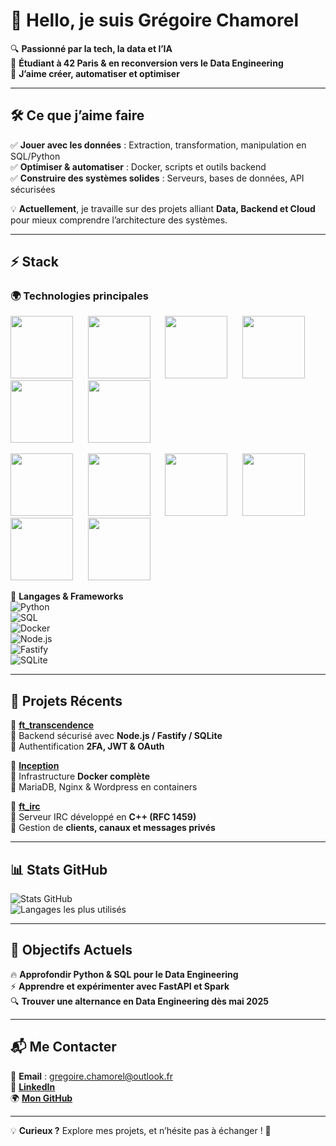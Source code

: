 # 👋 Hello, je suis Grégoire Chamorel  

🔍 **Passionné par la tech, la data et l’IA**  
🎯 **Étudiant à 42 Paris & en reconversion vers le Data Engineering**  
🚀 **J’aime créer, automatiser et optimiser**  

---  

## 🛠 Ce que j’aime faire  

✅ **Jouer avec les données** : Extraction, transformation, manipulation en SQL/Python  
✅ **Optimiser & automatiser** : Docker, scripts et outils backend  
✅ **Construire des systèmes solides** : Serveurs, bases de données, API sécurisées  

💡 **Actuellement**, je travaille sur des projets alliant **Data, Backend et Cloud** pour mieux comprendre l’architecture des systèmes.  

---  

## ⚡ Stack  

### 🌍 Technologies principales  
<p>
  <img src="https://github.com/user-attachments/assets/db46f740-a682-4a41-83ae-41e797ae31a8" width="100"/> &nbsp;&nbsp;&nbsp;&nbsp;
  <img src="https://github.com/user-attachments/assets/3f44dfa4-d325-4c26-a308-972ab27f9cdd" width="100"/> &nbsp;&nbsp;&nbsp;&nbsp;
  <img src="https://github.com/user-attachments/assets/bf0bb7a1-c7c0-46d6-aba6-23c92239994e" width="100"/> &nbsp;&nbsp;&nbsp;&nbsp;
  <img src="https://github.com/user-attachments/assets/4f2fad10-d7c2-452a-9ef5-0da87d9bc203" width="100"/> &nbsp;&nbsp;&nbsp;&nbsp;
  <img src="https://github.com/user-attachments/assets/25e5da21-aed7-40ad-a6fa-91643e34991e" width="100"/> &nbsp;&nbsp;&nbsp;&nbsp;
  <img src="https://github.com/user-attachments/assets/5fee33e6-a882-450f-b719-7bca14c1b0c3" width="100"/>
</p>

</p>
  <img src="https://github.com/user-attachments/assets/d14b3b0c-7539-4db4-9211-8b9ade75bead" width="100"/> &nbsp;&nbsp;&nbsp;&nbsp;
  <img src="https://github.com/user-attachments/assets/f3219eac-412b-4060-ab41-0276b64cc5eb" width="100"/> &nbsp;&nbsp;&nbsp;&nbsp;
  <img src="https://github.com/user-attachments/assets/42a6cddb-0673-4e1c-881e-43014de40203" width="100"/> &nbsp;&nbsp;&nbsp;&nbsp; 
  <img src="https://github.com/user-attachments/assets/69615b2a-1f4e-4466-af10-2ed2094db69a" width="100"/> &nbsp;&nbsp;&nbsp;&nbsp;
  <img src="https://github.com/user-attachments/assets/2389352b-fd95-4d35-a948-0d97c68b5d6b" width="100"/> &nbsp;&nbsp;&nbsp;&nbsp;
  <img src="https://github.com/user-attachments/assets/d7810e35-5d96-4a7b-ac75-33efeff63f9e" width="100"/>
</p>


📌 **Langages & Frameworks**  
![Python](https://img.shields.io/badge/-Python-3776AB?style=flat&logo=python&logoColor=white)  
![SQL](https://img.shields.io/badge/-SQL-4479A1?style=flat&logo=postgresql&logoColor=white)  
![Docker](https://img.shields.io/badge/-Docker-2496ED?style=flat&logo=docker&logoColor=white)  
![Node.js](https://img.shields.io/badge/-Node.js-339933?style=flat&logo=node.js&logoColor=white)  
![Fastify](https://img.shields.io/badge/-Fastify-000000?style=flat&logo=fastify&logoColor=white)  
![SQLite](https://img.shields.io/badge/-SQLite-003B57?style=flat&logo=sqlite&logoColor=white)  

---  

## 🚀 Projets Récents  

📌 **[ft_transcendence](https://github.com/gchamore/ft_transcendence)**  
🔹 Backend sécurisé avec **Node.js / Fastify / SQLite**  
🔹 Authentification **2FA, JWT & OAuth**  

📌 **[Inception](https://github.com/gchamore/Inception)**  
🔹 Infrastructure **Docker complète**  
🔹 MariaDB, Nginx & Wordpress en containers  

📌 **[ft_irc](https://github.com/gchamore/ft_irc)**  
🔹 Serveur IRC développé en **C++ (RFC 1459)**  
🔹 Gestion de **clients, canaux et messages privés**  

---  

## 📊 Stats GitHub  

![Stats GitHub](https://github-readme-stats.vercel.app/api?username=gchamore&show_icons=true&theme=tokyonight)  
![Langages les plus utilisés](https://github-readme-stats.vercel.app/api/top-langs/?username=gchamore&layout=compact&theme=tokyonight)  

---  

## 🎯 Objectifs Actuels  

🔥 **Approfondir Python & SQL pour le Data Engineering**  
⚡ **Apprendre et expérimenter avec FastAPI et Spark**  
🔍 **Trouver une alternance en Data Engineering dès mai 2025**  

---  

## 📬 Me Contacter  

📩 **Email** : [gregoire.chamorel@outlook.fr](mailto:gregoire.chamorel@outlook.fr)  
💼 **[LinkedIn](https://www.linkedin.com/in/tonprofil)**  
🌍 **[Mon GitHub](https://github.com/gchamore)**  

---  

💡 **Curieux ?** Explore mes projets, et n’hésite pas à échanger ! 🚀
